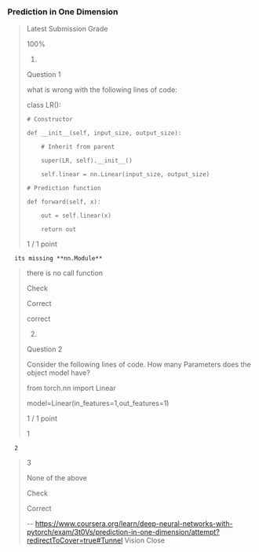 ### Prediction in One Dimension
> 
> Latest Submission Grade
> 
> 100%
> 
> 1.
> 
> Question 1
> 
> what is wrong with the following lines of code:
> 
> class LR():
> 
>     # Constructor
> 
>     def __init__(self, input_size, output_size):
> 
>         # Inherit from parent
> 
>         super(LR, self).__init__()
> 
>         self.linear = nn.Linear(input_size, output_size)
> 
>     # Prediction function
> 
>     def forward(self, x):
> 
>         out = self.linear(x)
> 
>         return out
> 
> 
> 1 / 1 point
> 

      its missing **nn.Module** 
> 
>  there is no call function 
> 
> Check
> 
> Correct
> 
> correct
> 
> 2.
> 
> Question 2
> 
> Consider the following lines of code. How many Parameters does the object model have?
> 
> 
> from torch.nn import Linear
> 
> model=Linear(in_features=1,out_features=1)
> 
> 
> 1 / 1 point
> 
>  1 
> 

      2 
> 
>  3 
> 
>  None of the above 
> 
> Check
> 
> Correct
>
> -- https://www.coursera.org/learn/deep-neural-networks-with-pytorch/exam/3t0Vs/prediction-in-one-dimension/attempt?redirectToCover=true#Tunnel Vision Close
